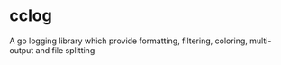 # cclog
A go logging library which provide formatting, filtering, coloring, multi-output and file splitting
